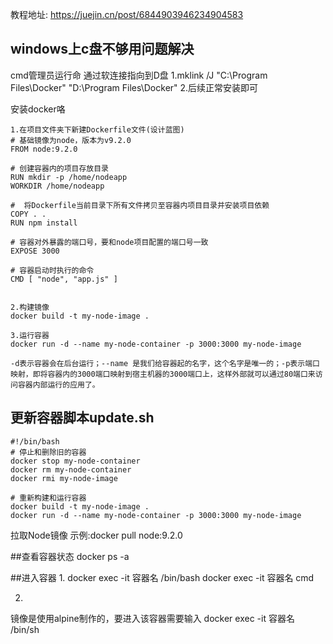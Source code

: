 教程地址:
https://juejin.cn/post/6844903946234904583

## windows上c盘不够用问题解决
cmd管理员运行命 通过软连接指向到D盘
1.mklink /J "C:\Program Files\Docker" "D:\Program Files\Docker"
2.后续正常安装即可

安装docker咯
```
1.在项目文件夹下新建Dockerfile文件(设计蓝图)
# 基础镜像为node，版本为v9.2.0
FROM node:9.2.0

# 创建容器内的项目存放目录
RUN mkdir -p /home/nodeapp
WORKDIR /home/nodeapp

#  将Dockerfile当前目录下所有文件拷贝至容器内项目目录并安装项目依赖
COPY . .
RUN npm install

# 容器对外暴露的端口号，要和node项目配置的端口号一致
EXPOSE 3000

# 容器启动时执行的命令
CMD [ "node", "app.js" ]


2.构建镜像
docker build -t my-node-image .

3.运行容器
docker run -d --name my-node-container -p 3000:3000 my-node-image

-d表示容器会在后台运行；--name 是我们给容器起的名字，这个名字是唯一的；-p表示端口映射，即将容器内的3000端口映射到宿主机器的3000端口上，这样外部就可以通过80端口来访问容器内部运行的应用了。
```

## 更新容器脚本update.sh 
```
#!/bin/bash
# 停止和删除旧的容器
docker stop my-node-container
docker rm my-node-container
docker rmi my-node-image

# 重新构建和运行容器
docker build -t my-node-image .
docker run -d --name my-node-container -p 3000:3000 my-node-image
```


拉取Node镜像
示例:docker pull node:9.2.0

##查看容器状态
docker ps -a

##进入容器
1.
docker exec -it 容器名 /bin/bash
docker exec -it 容器名 cmd

2.
镜像是使用alpine制作的，要进入该容器需要输入
docker exec -it 容器名 /bin/sh
